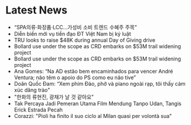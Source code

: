 # Latest News
-  “SPA의류·화장품·LCC…가성비 소비 트렌드 수혜주 주목”
-  Diễn biến mới vụ tiền đạo ĐT Việt Nam bị kỷ luật
-  TRU looks to raise $48K during annual Day of Giving drive
-  Bollard use under the scope as CRD embarks on $53M trail widening project
-  Bollard use under the scope as CRD embarks on $53M trail widening project
-  Ana Gomes: “Na AD estão bem encaminhados para vencer André Ventura; não têm o apoio do PS como eu não tive”
-  Doãn Quốc Đam: “Xem phim Đào, phở và piano ngoài rạp, tôi thấy cảm xúc dâng trào"
-  "한화의 류현진, 광채가 날 것 같아요"
-  Tak Percaya Jadi Pemeran Utama Film Mendung Tanpo Udan, Tangis Erick Estrada Pecah
-  Corazzi: "Pioli ha finito il suo ciclo al Milan quasi per volontà sua"
